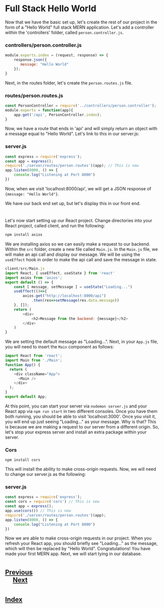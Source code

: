 #   Full Stack Hello World

Now that we have the basic set up, let's create the rest of our project in the form of a "Hello World" full stack MERN application. Let's add a controller within the 'controllers' folder, called `person.controller.js`.

### __controllers/person.controller.js__
```js
module.exports.index = (request, response) => {
    response.json({
       message: "Hello World"
    });
}
```
Next, in the routes folder, let's create the `person.routes.js` file.

### __routes/person.routes.js__
```js
const PersonController = require('../controllers/person.controller');
module.exports = function(app){
    app.get('/api', PersonController.index);
}
```
Now, we have a route that ends in 'api' and will simply return an object with a message equal to "Hello World". Let's link to this in our server.js:

### __server.js__
```js
const express = require('express');
const app = express();
require('./server/routes/person.routes')(app); // This is new
app.listen(8000, () => {
    console.log("Listening at Port 8000")
})
```
Now, when we visit 'localhost:8000/api', we will get a JSON response of `{message: "Hello World"}`.

We have our back end set up, but let's display this in our front end.

#

Let's now start setting up our React project. Change directories into your React project, called client, and run the following:
```js
npm install axios
```
We are installing axios so we can easily make a request to our backend. Within the `src` folder, create a new file called `Main.js`. In the `Main.js` file, we will make an api call and display our message. We will be using the `useEffect` hook in order to make the api call and save the message in state.
```js
client/src/Main.js
import React, { useEffect, useState } from 'react'
import axios from 'axios';
export default () => {
    const [ message, setMessage ] = useState("Loading...")
    useEffect(()=>{
        axios.get("http://localhost:8000/api")
            .then(res=>setMessage(res.data.message))       
    }, []);
    return (
        <div>
            <h2>Message from the backend: {message}</h2>
        </div>
    )
}
```
We are setting the default message as "Loading...". Next, in your `App.js` file, you will need to insert the `Main` component as follows:
```js
import React from 'react';
import Main from './Main';
function App() {
  return (
    <div className="App">
      <Main />
    </div>
  );
}
export default App;
```
At this point, you can start your server via `nodemon server.js` and your React app via `npm run start` in two different consoles. Once you have them both running, you should be able to visit 'localhost:3000'. Once you visit it, you will end up just seeing "Loading..." as your message. Why is that? This is because we are making a request to our server from a different origin. So, let's stop your express server and install an extra package within your server.

### __Cors__
```
npm install cors
```
This will install the ability to make cross-origin requests. Now, we will need to change our server.js as the following:

### __server.js__
```js
const express = require('express');
const cors = require('cors') // This is new
const app = express();
app.use(cors()) // This is new
require('./server/routes/person.routes')(app);
app.listen(8000, () => {
    console.log("Listening at Port 8000")
})
```
Now we are able to make cross-origin requests in our project. When you refresh your React app, you should briefly see "Loading..." as the message, which will then be replaced by "Hello World". Congratulations! You have made your first MERN app. Next, we will start tying in our database.
#
## [Previous](./002_Full_Stack_MERN.md)<span>&nbsp;&nbsp;&nbsp;&nbsp;&nbsp;&nbsp;&nbsp;&nbsp;&nbsp;&nbsp;&nbsp;&nbsp;&nbsp;&nbsp;&nbsp;&nbsp;&nbsp;&nbsp;&nbsp;&nbsp;&nbsp;&nbsp;&nbsp;&nbsp;&nbsp;&nbsp;&nbsp;&nbsp;&nbsp;&nbsp;&nbsp;&nbsp;&nbsp;&nbsp;&nbsp;&nbsp;&nbsp;&nbsp;&nbsp;&nbsp;&nbsp;&nbsp;&nbsp;&nbsp;&nbsp;&nbsp;&nbsp;&nbsp;&nbsp;&nbsp;&nbsp;&nbsp;&nbsp;&nbsp;&nbsp;&nbsp;&nbsp;&nbsp;&nbsp;&nbsp;&nbsp;&nbsp;&nbsp;&nbsp;&nbsp;&nbsp;&nbsp;&nbsp;&nbsp;&nbsp;&nbsp;&nbsp;&nbsp;&nbsp;&nbsp;&nbsp;&nbsp;&nbsp;&nbsp;&nbsp;&nbsp;&nbsp;&nbsp;&nbsp;&nbsp;&nbsp;&nbsp;</span> [Next](./004_Create_(Part_I).md)
#
##  [Index](../Index.md)